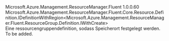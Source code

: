 <Type Name="IBlank" FullName="Microsoft.Azure.Management.ResourceManager.Fluent.ResourceGroup.Definition.IBlank">
  <TypeSignature Language="C#" Value="public interface IBlank : Microsoft.Azure.Management.ResourceManager.Fluent.Core.Resource.Definition.IDefinitionWithRegion&lt;Microsoft.Azure.Management.ResourceManager.Fluent.ResourceGroup.Definition.IWithCreate&gt;" />
  <TypeSignature Language="ILAsm" Value=".class public interface auto ansi abstract IBlank implements class Microsoft.Azure.Management.ResourceManager.Fluent.Core.Resource.Definition.IDefinitionWithRegion`1&lt;class Microsoft.Azure.Management.ResourceManager.Fluent.ResourceGroup.Definition.IWithCreate&gt;" />
  <TypeSignature Language="DocId" Value="T:Microsoft.Azure.Management.ResourceManager.Fluent.ResourceGroup.Definition.IBlank" />
  <TypeSignature Language="VB.NET" Value="Public Interface IBlank&#xA;Implements IDefinitionWithRegion(Of IWithCreate)" />
  <TypeSignature Language="F#" Value="type IBlank = interface&#xA;    interface IDefinitionWithRegion&lt;IWithCreate&gt;" />
  <AssemblyInfo>
    <AssemblyName>Microsoft.Azure.Management.ResourceManager.Fluent</AssemblyName>
    <AssemblyVersion>1.0.0.60</AssemblyVersion>
  </AssemblyInfo>
  <Interfaces>
    <Interface>
      <InterfaceName>Microsoft.Azure.Management.ResourceManager.Fluent.Core.Resource.Definition.IDefinitionWithRegion&lt;Microsoft.Azure.Management.ResourceManager.Fluent.ResourceGroup.Definition.IWithCreate&gt;</InterfaceName>
    </Interface>
  </Interfaces>
  <Docs>
    <summary>
            Eine ressourcengruppendefinition, sodass Speicherort festgelegt werden.
            </summary>
    <remarks>To be added.</remarks>
  </Docs>
  <Members />
</Type>